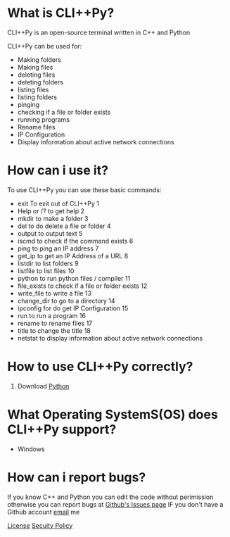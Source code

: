 # What is CLI++Py?
CLI++Py is an open-source terminal written in C++ and Python

CLI++Py can be used for:
* Making folders
* Making files
* deleting files
* deleting folders
* listing files
* listing folders
* pinging
* checking if a file or folder exists
* running programs
* Rename files
* IP Configuration
* Display information about active network connections

# How can i use it?
To use CLI++Py you can use these basic commands:
* exit To exit out of CLI++Py 1 
* Help or /? to get help 2 
* mkdir to make a folder 3 
* del to do delete a file or folder 4 
* output to output text 5 
* iscmd to check if the command exists 6 
* ping to ping an IP address 7 
* get_ip to get an IP Address of a URL 8 
* listdir to list folders 9 
* listfile to list files 10
* python to run python files / compiler 11
* file_exists to check if a file or folder exists 12
* write_file to write a file 13
* change_dir to go to a directory 14 
* ipconfig for do get IP Configuration 15 
* run to run a program  16
* rename to rename files 17
* title to change the title 18
* netstat to display information about active network connections

# How to use CLI++Py correctly?
1. Download [Python](https://python.org)

# What Operating SystemS(OS) does CLI++Py support?
* Windows


# How can i report bugs?
If you know C++ and Python you can edit the code without perimission otherwise you can report bugs at [Github's Issues page](https://github.com/pytutorials/CLIPlusPlusPy/issues) IF you don't have a Github account [email](mailto:eTmullall@oulook.com) me

[License](license.md)
[Secuity Policy](security.md)
